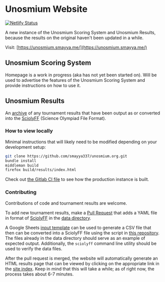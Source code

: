 # Unosmium Website

[![Netlify Status](https://api.netlify.com/api/v1/badges/f2bad39e-665a-4733-84da-7ca982e88676/deploy-status)](https://app.netlify.com/sites/wonderful-babbage-2c3793/deploys)

A new instance of the Unosmium Scoring System and Unosmium Results, because the results on the original haven't been updated in a while.

Visit: [https://unosmium.smayya.me/](https://unosmium.smayya.me/)

## Unosmium Scoring System

Homepage is a work in progress (aka has not yet been started on). Will be used
to advertise the features of the Unosmium Scoring System and provide
instructions on how to use it.

## Unosmium Results

An [archive](https://unosmium.smayya.me/results/) of any tournament results
that have been output as or converted into the
[SciolyFF](https://github.com/smayya337/sciolyff) (Science Olympiad File Format).

### How to view locally

Minimal instructions that will likely need to be modified depending on your
development setup:
```sh
git clone https://github.com/smayya337/unosmium.org.git
bundle install
middleman build
firefox build/results/index.html
```

Check out [the Gitlab CI file](https://github.com/smayya337/unosmium.org/blob/master/.gitlab-ci.yml) to see how the production instance is built.

### Contributing

Contributions of code and tournament results are welcome.

To add new tournament results, make a [Pull
Request](https://help.github.com/en/articles/creating-a-pull-request) that adds
a YAML file in format of [SciolyFF](https://github.com/smayya337/sciolyff) in the
[data directory](/data).

A Google Sheets [input
template](https://docs.google.com/spreadsheets/d/1bkDCZD1NYYsS8L8m_e_cZ2kn9dZm2vufC4U9hNum6Hg)
can be used to generate a CSV file that then can be converted into a SciolyFF
file using the script in [this
repository](https://github.com/unosmium/sciolyff-conversions).  The files
already in the data directory should serve as an example of expected output.
Additionally, the `sciolyff` command line utility should be used to verify the
data files.

After the pull request is merged, the website will automatically generate an
HTML results page that can be viewed by clicking on the appropriate link in the
[site index](https://unosmium.smayya.me/results/). Keep in mind that this will take a while; as of right now, the process takes about 6-7 minutes.
